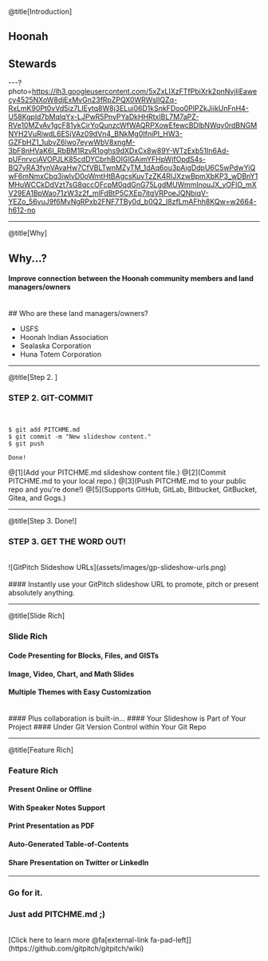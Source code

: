 @title[Introduction]

## Hoonah
## Stewards

---?photo=https://lh3.googleusercontent.com/5xZxLIXzFTfPbiXrk2pnNvjliEawecy4525NXoW8djExMvGn23fRpZPQX0WRWsIIQZq-RxLmK90Pt0vVd5iz7LIEytq8W8j3ELui06D1kSnkFDoo0PlPZkJiikUnFnH4-U58Kgpld7bMqlqYx-LJPwR5PnyPYaDkHHRtxIBL7M7aPZ-RVe10MZvAv1gcF81ykCirYoQunzcWfWAQRPXowEfewcBDlbNWqy0rdBNGMNYH2VuRiwdL6ESjVAz09dVn4_BNkMg0IfnjPI_HW3-GZFbHZ1_1ubvZ6lwo7eywWbV8xngM-3bF8nHVaK6I_RbBM1RzvR1oghs9dXDxCx8w89Y-WTzExb51In6Ad-pUFnrvcjAVOPJLK85cdDYCbrhBOIGlGAimYFHpWjfOpdS4s-BQ7yRA3fynVAvaHw7CfVBLTwnMZyTM_1dAq6ou3pAigDdpU6C5wPdwYiQwF6mNmxCbq3iwlvD0oWmtHtBAgcsKuvTzZK4RIJXzwBpmXbKP3_wDBnY1MHuWCCkDdVzt7sG8qccOFcpM0qdGnG75LgdMUWmmInouJX_yOFlO_mXV29EA1BpWao71zW3z2f_mlFdBtP5CXEp7itgVRPoeJQNbiqV-YEZo_56vuJ9f6MvNgRPxb2FNF7TBy0d_b0Q2_I8zfLmAFhh8KQw=w2664-h612-no

---

@title[Why]

## Why...?
#### Improve connection between the Hoonah community members and land managers/owners
<br>
## Who are these land managers/owners?

- USFS
- Hoonah Indian Association
- Sealaska Corporation
- Huna Totem Corporation

---

@title[Step 2. ]

### <span class="gold">STEP 2. GIT-COMMIT</span>
<br>

```shell
$ git add PITCHME.md
$ git commit -m "New slideshow content."
$ git push

Done!
```

@[1](Add your PITCHME.md slideshow content file.)
@[2](Commit PITCHME.md to your local repo.)
@[3](Push PITCHME.md to your public repo and you're done!)
@[5](Supports GitHub, GitLab, Bitbucket, GitBucket, Gitea, and Gogs.)

---

@title[Step 3. Done!]

### <span class="gold">STEP 3. GET THE WORD OUT!</span>
<br>
![GitPitch Slideshow URLs](assets/images/gp-slideshow-urls.png)
<br>
<br>
#### Instantly use your GitPitch slideshow URL to promote, pitch or present absolutely anything.

---

@title[Slide Rich]

### <span class="gold">Slide Rich</span>

#### Code Presenting for Blocks, Files, and GISTs
#### Image, Video, Chart, and Math Slides
#### Multiple Themes with Easy Customization
<br>
#### <span class="gold">Plus collaboration is built-in...</span>
#### Your Slideshow is Part of Your Project
#### Under Git Version Control within Your Git Repo

---

@title[Feature Rich]

### <span class="gold">Feature Rich</span>

#### Present Online or Offline
#### With Speaker Notes Support
#### Print Presentation as PDF
#### Auto-Generated Table-of-Contents
#### Share Presentation on Twitter or LinkedIn

---

### Go for it.
### Just add <span class="gold">PITCHME.md</span> ;)
<br>
[Click here to learn more @fa[external-link fa-pad-left]](https://github.com/gitpitch/gitpitch/wiki)
